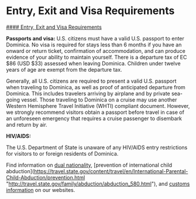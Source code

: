 # Entry, Exit and Visa Requirements

[#### Entry, Exit and Visa Requirements](javascript:void(0); "Entry, Exit and Visa Requirements")

**Passports and visa:** U.S. citizens must have a valid U.S. passport to enter Dominica. No visa is required for stays less than 6 months if you have an onward or return ticket, confirmation of accommodation, and can produce evidence of your ability to maintain yourself. There is a departure tax of EC $86 (USD $33) assessed when leaving Dominica. Children under twelve years of age are exempt from the departure tax.  
  
Generally, all U.S. citizens are required to present a valid U.S. passport when traveling to Dominica, as well as proof of anticipated departure from Dominica. This includes travelers arriving by airplane and by private sea-going vessel. Those traveling to Dominica on a cruise may use another Western Hemisphere Travel Initiative (WHTI) compliant document. However, we strongly recommend visitors obtain a passport before travel in case of an unforeseen emergency that requires a cruise passenger to disembark and return by air.    
  
**HIV/AIDS:**

The U.S. Department of State is unaware of any HIV/AIDS entry restrictions for visitors to or foreign residents of Dominica.

Find information on [dual nationality](https://travel.state.gov/content/travel/en/international-travel/before-you-go/travelers-with-special-considerations/Dual-Nationality-Travelers.html "http://travel.state.gov/travel/cis_pa_tw/cis/cis_1753.html"), [prevention of international child abduction](https://travel.state.gov/content/travel/en/International-Parental-Child-Abduction/prevention.html "http://travel.state.gov/family/abduction/abduction_580.html"), and [customs information](https://travel.state.gov/content/travel/en/international-travel/before-you-go/your-health-abroad/insurance-providers-overseas.html "http://travel.state.gov/travel/cis_pa_tw/cis/cis_1468.html") on our websites.